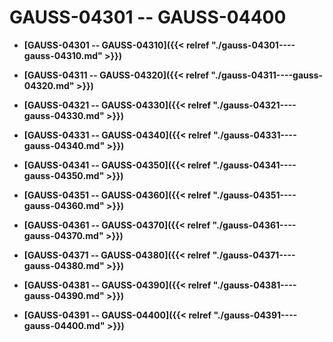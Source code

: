 # GAUSS-04301 -- GAUSS-04400

-   **[GAUSS-04301 -- GAUSS-04310]({{< relref "./gauss-04301----gauss-04310.md" >}})**  

-   **[GAUSS-04311 -- GAUSS-04320]({{< relref "./gauss-04311----gauss-04320.md" >}})**  

-   **[GAUSS-04321 -- GAUSS-04330]({{< relref "./gauss-04321----gauss-04330.md" >}})**  

-   **[GAUSS-04331 -- GAUSS-04340]({{< relref "./gauss-04331----gauss-04340.md" >}})**  

-   **[GAUSS-04341 -- GAUSS-04350]({{< relref "./gauss-04341----gauss-04350.md" >}})**  

-   **[GAUSS-04351 -- GAUSS-04360]({{< relref "./gauss-04351----gauss-04360.md" >}})**  

-   **[GAUSS-04361 -- GAUSS-04370]({{< relref "./gauss-04361----gauss-04370.md" >}})**  

-   **[GAUSS-04371 -- GAUSS-04380]({{< relref "./gauss-04371----gauss-04380.md" >}})**  

-   **[GAUSS-04381 -- GAUSS-04390]({{< relref "./gauss-04381----gauss-04390.md" >}})**  

-   **[GAUSS-04391 -- GAUSS-04400]({{< relref "./gauss-04391----gauss-04400.md" >}})**  


